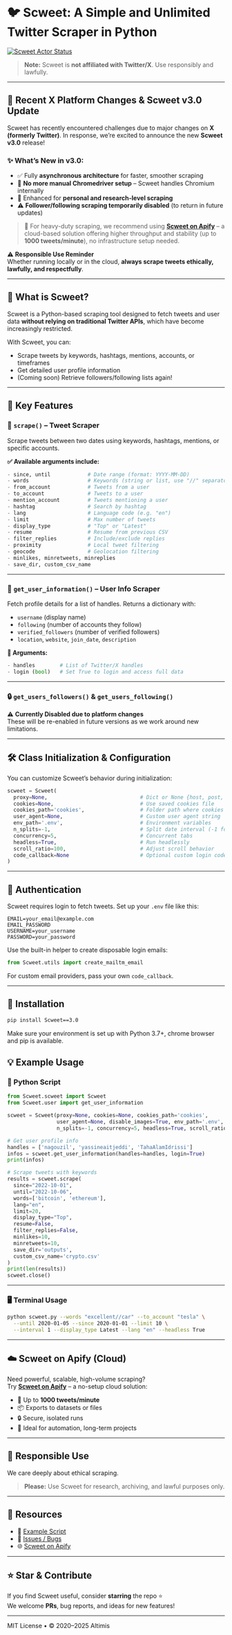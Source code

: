
# 🐦 Scweet: A Simple and Unlimited Twitter Scraper in Python

[![Scweet Actor Status](https://apify.com/actor-badge?actor=altimis/scweet)](https://apify.com/altimis/scweet)

> **Note:** Scweet is **not affiliated with Twitter/X**. Use responsibly and lawfully.

---

## 🚀 Recent X Platform Changes & Scweet v3.0 Update

Scweet has recently encountered challenges due to major changes on **X (formerly Twitter)**. In response, we’re excited to announce the new **Scweet v3.0** release!

### ✨ What’s New in v3.0:
- ✅ Fully **asynchronous architecture** for faster, smoother scraping
- 🧠 **No more manual Chromedriver setup** – Scweet handles Chromium internally
- 🚀 Enhanced for **personal and research-level scraping**
- ⚠️ **Follower/following scraping temporarily disabled** (to return in future updates)

> 🔧 For heavy-duty scraping, we recommend using **[Scweet on Apify](https://apify.com/altimis/scweet)** – a cloud-based solution offering higher throughput and stability (up to **1000 tweets/minute**), no infrastructure setup needed.

⚠️ **Responsible Use Reminder**  
Whether running locally or in the cloud, **always scrape tweets ethically, lawfully, and respectfully**.

---

## 📌 What is Scweet?

Scweet is a Python-based scraping tool designed to fetch tweets and user data **without relying on traditional Twitter APIs**, which have become increasingly restricted.

With Scweet, you can:
- Scrape tweets by keywords, hashtags, mentions, accounts, or timeframes
- Get detailed user profile information
- (Coming soon) Retrieve followers/following lists again!

---

## 🔧 Key Features

### 🐤 `scrape()` – Tweet Scraper

Scrape tweets between two dates using keywords, hashtags, mentions, or specific accounts.

**✅ Available arguments include:**
```python
- since, until            # Date range (format: YYYY-MM-DD)
- words                   # Keywords (string or list, use "//" separator for strings)
- from_account            # Tweets from a user
- to_account              # Tweets to a user
- mention_account         # Tweets mentioning a user
- hashtag                 # Search by hashtag
- lang                    # Language code (e.g. "en")
- limit                   # Max number of tweets
- display_type            # "Top" or "Latest"
- resume                  # Resume from previous CSV
- filter_replies          # Include/exclude replies
- proximity               # Local tweet filtering
- geocode                 # Geolocation filtering
- minlikes, minretweets, minreplies
- save_dir, custom_csv_name
```
---

### 👤 `get_user_information()` – User Info Scraper

Fetch profile details for a list of handles. Returns a dictionary with:
- `username` (display name)
- `following` (number of accounts they follow)
- `verified_followers` (number of verified followers)
- `location`, `website`, `join_date`, `description`

**🧩 Arguments:**
```python
- handles        # List of Twitter/X handles
- login (bool)   # Set True to login and access full data
```

---

### 🔒 `get_users_followers()` & `get_users_following()`  
⚠️ **Currently Disabled due to platform changes**  
These will be re-enabled in future versions as we work around new limitations.

---

## 🛠️ Class Initialization & Configuration

You can customize Scweet’s behavior during initialization:

```python
scweet = Scweet(
  proxy=None,                              # Dict or None {host, post, username, pasword}
  cookies=None,                            # Use saved cookies file
  cookies_path='cookies',                  # Folder path where cookies will be saved/loaded in future usage
  user_agent=None,                         # Custom user agent string
  env_path='.env',                         # Environment variables
  n_splits=-1,                             # Split date interval (-1 for daily)
  concurrency=5,                           # Concurrent tabs
  headless=True,                           # Run headlessly
  scroll_ratio=100,                        # Adjust scroll behavior
  code_callback=None                       # Optional custom login code handler. Scweet only handles MailTM emails to get the code if X asks for it.
)
```

---

## 🔐 Authentication

Scweet requires login to fetch tweets. Set up your `.env` file like this:

```env
EMAIL=your_email@example.com
EMAIL_PASSWORD
USERNAME=your_username
PASSWORD=your_password
```

Use the built-in helper to create disposable login emails:

```python
from Scweet.utils import create_mailtm_email
```

For custom email providers, pass your own `code_callback`.

---

## 🔧 Installation

```bash
pip install Scweet==3.0
```
Make sure your environment is set up with Python 3.7+, chrome browser and pip is available.

## 💡 Example Usage

### 🐍 Python Script

```python
from Scweet.scweet import Scweet
from Scweet.user import get_user_information

scweet = Scweet(proxy=None, cookies=None, cookies_path='cookies',
                user_agent=None, disable_images=True, env_path='.env',
                n_splits=-1, concurrency=5, headless=True, scroll_ratio=100)

# Get user profile info
handles = ['nagouzil', 'yassineaitjeddi', 'TahaAlamIdrissi']
infos = scweet.get_user_information(handles=handles, login=True)
print(infos)

# Scrape tweets with keywords
results = scweet.scrape(
  since="2022-10-01",
  until="2022-10-06",
  words=['bitcoin', 'ethereum'],
  lang="en",
  limit=20,
  display_type="Top",
  resume=False,
  filter_replies=False,
  minlikes=10,
  minretweets=10,
  save_dir='outputs',
  custom_csv_name='crypto.csv'
)
print(len(results))
scweet.close()
```

---

### 🖥️ Terminal Usage

```bash
python scweet.py --words "excellent//car" --to_account "tesla" \
  --until 2020-01-05 --since 2020-01-01 --limit 10 \
  --interval 1 --display_type Latest --lang "en" --headless True
```

---

## ☁️ Scweet on Apify (Cloud)

Need powerful, scalable, high-volume scraping?  
Try [**Scweet on Apify**](https://apify.com/altimis/scweet) – a no-setup cloud solution:

- 🚀 Up to **1000 tweets/minute**
- 📦 Exports to datasets or files
- 🔒 Secure, isolated runs
- 🔁 Ideal for automation, long-term projects

---

## 🙏 Responsible Use

We care deeply about ethical scraping.

> **Please:** Use Scweet for research, archiving, and lawful purposes only.  

---

## 📎 Resources

- 📄 [Example Script](https://github.com/Altimis/Scweet/blob/master/example.py)
- 🐞 [Issues / Bugs](https://github.com/Altimis/Scweet/issues)
- 🌐 [Scweet on Apify](https://apify.com/altimis/scweet)

---

## ⭐ Star & Contribute

If you find Scweet useful, consider **starring** the repo ⭐  
We welcome **PRs**, bug reports, and ideas for new features!

---

MIT License • © 2020–2025 Altimis